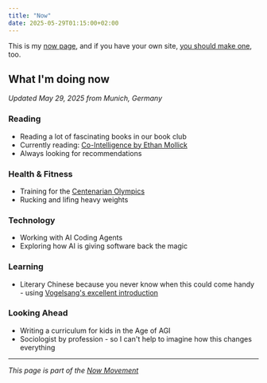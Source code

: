 ```yaml
---
title: "Now"
date: 2025-05-29T01:15:00+02:00
---
```


This is my [now page](https://nownownow.com/about), and if you have your own site, [you should make one](https://nownownow.com/about), too.

## What I'm doing now

*Updated May 29, 2025 from Munich, Germany*

### Reading
- Reading a lot of fascinating books in our book club
- Currently reading: [Co-Intelligence by Ethan Mollick](https://www.goodreads.com/book/show/198678736-co-intelligence)
- Always looking for recommendations

### Health & Fitness
- Training for the [Centenarian Olympics](https://peterattiamd.com/outlive-excerpt-centenarian-olympics/)
- Rucking and lifing heavy weights

### Technology
- Working with AI Coding Agents
- Exploring how AI is giving software back the magic

### Learning
- Literary Chinese because you never know when this could come handy - using [Vogelsang's excellent introduction](https://www.degruyter.com/document/doi/10.1515/9783110687774/html)

### Looking Ahead
- Writing a curriculum for kids in the Age of AGI
- Sociologist by profession - so I can't help to imagine how this changes everything

---

*This page is part of the [Now Movement](https://nownownow.com/about)*
